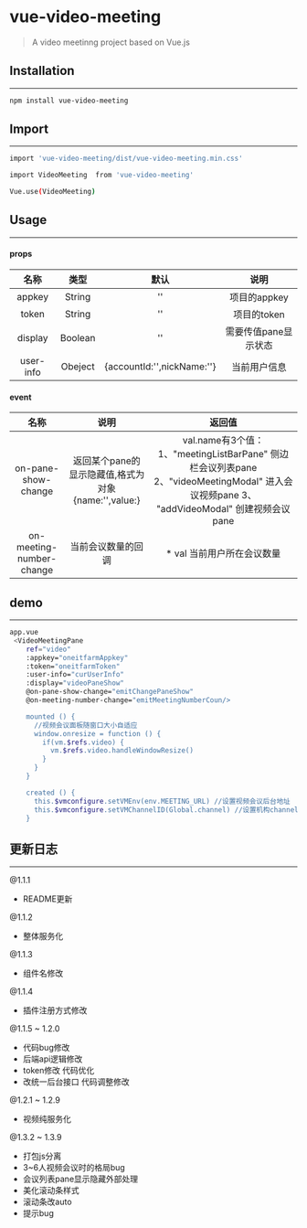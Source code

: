 # vue-video-meeting

> A video meetinng project based on Vue.js

## Installation
----
``` bash
npm install vue-video-meeting


```

## Import
-------

``` bash
import 'vue-video-meeting/dist/vue-video-meeting.min.css'

import VideoMeeting  from 'vue-video-meeting'

Vue.use(VideoMeeting)

```

## Usage
 ---------
#### props
| 名称 | 类型 | 默认 | 说明 |
| :---:|:---:| :---:|:---:|
|appkey|String| '' |项目的appkey|
|token|String| ''|项目的token|
|display| Boolean | '' | 需要传值pane显示状态|
|user-info|  Obeject | {accountId:'',nickName:''} | 当前用户信息|

#### event
| 名称 |  说明 | 返回值
| :---:|:---:|:---:|
|on-pane-show-change| 返回某个pane的显示隐藏值,格式为对象{name:'',value:}| val.name有3个值：    1、"meetingListBarPane" 侧边栏会议列表pane 2、"videoMeetingModal" 进入会议视频pane  3、 "addVideoModal"  创建视频会议pane|
|on-meeting-number-change|当前会议数量的回调| * val 当前用户所在会议数量|

## demo
---------
``` bash
app.vue
 <VideoMeetingPane
    ref="video"
    :appkey="oneitfarmAppkey"
    :token="oneitfarmToken"
    :user-info="curUserInfo"
    :display="videoPaneShow"
    @on-pane-show-change="emitChangePaneShow"
    @on-meeting-number-change="emitMeetingNumberCoun/>

    mounted () {
      //视频会议面板随窗口大小自适应
      window.onresize = function () {
        if(vm.$refs.video) {
          vm.$refs.video.handleWindowResize()
        }
      }
    }

    created () {
      this.$vmconfigure.setVMEnv(env.MEETING_URL) //设置视频会议后台地址
      this.$vmconfigure.setVMChannelID(Global.channel) //设置机构channel
    }

```
## 更新日志
--------
@1.1.1 
* README更新

@1.1.2
* 整体服务化

@1.1.3
* 组件名修改

@1.1.4
* 插件注册方式修改

@1.1.5 ~ 1.2.0
* 代码bug修改
* 后端api逻辑修改
* token修改 代码优化
* 改统一后台接口 代码调整修改

@1.2.1 ~ 1.2.9 
* 视频纯服务化

@1.3.2 ~ 1.3.9
* 打包js分离
* 3~6人视频会议时的格局bug
* 会议列表pane显示隐藏外部处理 
* 美化滚动条样式
* 滚动条改auto
* 提示bug
